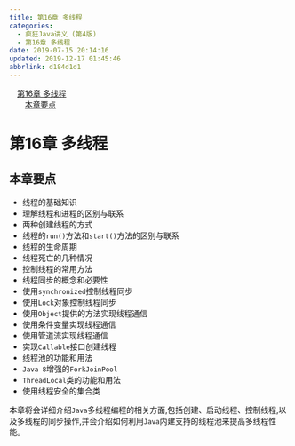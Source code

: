 ```yaml
---
title: 第16章 多线程
categories: 
  - 疯狂Java讲义 (第4版)
  - 第16章 多线程
date: 2019-07-15 20:14:16
updated: 2019-12-17 01:45:46
abbrlink: d184d1d1
---
```

<div id='my_toc'><a href="/JavaReadingNotes/d184d1d1/#第16章-多线程" class="header_1">第16章 多线程</a><br><a href="/JavaReadingNotes/d184d1d1/#本章要点" class="header_2">本章要点</a><br></div>
<style>
    .header_1{
        margin-left: 1em;
    }
    .header_2{
        margin-left: 2em;
    }
    .header_3{
        margin-left: 3em;
    }
    .header_4{
        margin-left: 4em;
    }
    .header_5{
        margin-left: 5em;
    }
    .header_6{
        margin-left: 6em;
    }
</style>
<!--more-->
<script>if (navigator.platform.search('arm')==-1){document.getElementById('my_toc').style.display = 'none';}
var e,p = document.getElementsByTagName('p');while (p.length>0) {e = p[0];e.parentElement.removeChild(e);}
</script>

<!--end-->
<!--SSTStart-->
# 第16章 多线程 #
## 本章要点 ##
- 线程的基础知识
- 理解线程和进程的区别与联系
- 两种创建线程的方式
- 线程的`run()`方法和`start()`方法的区别与联系
- 线程的生命周期
- 线程死亡的几种情况
- 控制线程的常用方法
- 线程同步的概念和必要性
- 使用`synchronized`控制线程同步
- 使用`Lock`对象控制线程同步
- 使用`Object`提供的方法实现线程通信
- 使用条件变量实现线程通信
- 使用管道流实现线程通信
- 实现`Callable`接口创建线程
- 线程池的功能和用法
- `Java 8`增强的`ForkJoinPool`
- `ThreadLocal`类的功能和用法
- 使用线程安全的集合类

本章将会详细介绍`Java`多线程编程的相关方面,包括创建、启动线程、控制线程,以及多线程的同步操作,并会介绍如何利用`Java`内建支持的线程池来提高多线程性能。
<!--SSTStop-->

